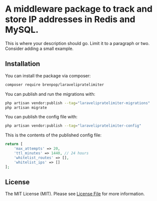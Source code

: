# A middleware package to track and store IP addresses in Redis and MySQL.

This is where your description should go. Limit it to a paragraph or two. Consider adding a small example.

## Installation

You can install the package via composer:

```bash
composer require brenpop/laravelipratelimiter
```

You can publish and run the migrations with:

```bash
php artisan vendor:publish --tag="laravelipratelimiter-migrations"
php artisan migrate
```

You can publish the config file with:

```bash
php artisan vendor:publish --tag="laravelipratelimiter-config"
```

This is the contents of the published config file:

```php
return [
    'max_attempts' => 20,
    'ttl_minutes' => 1440, // 24 hours
    'whitelist_routes' => [],
    'whitelist_ips' => []
];
```

## License

The MIT License (MIT). Please see [License File](LICENSE.md) for more information.
